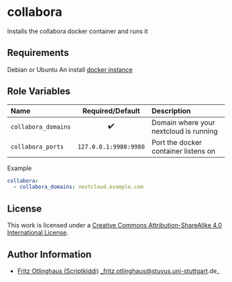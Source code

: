 # collabora
Installs the collabora docker container and runs it

## Requirements

Debian or Ubuntu
An install [docker instance](https://github.com/stuvusIT/docker/)

## Role Variables


| Name                | Required/Default      | Description                            |
|:--------------------|:---------------------:|:---------------------------------------|
| `collabora_domains` | :heavy_check_mark:    | Domain where your nextcloud is running |
| `collabora_ports`   | `127.0.0.1:9980:9980` | Port the docker container listens on   |

Example

```yaml
collabora:
  - collabora_domains: nextcloud.example.com
```


## License

This work is licensed under a [Creative Commons Attribution-ShareAlike 4.0 International License](http://creativecommons.org/licenses/by-sa/4.0/).


## Author Information

 * [Fritz Otlinghaus (Scriptkiddi)](https://github.com/Scriptkiddi) _fritz.otlinghaus@stuvus.uni-stuttgart.de_
